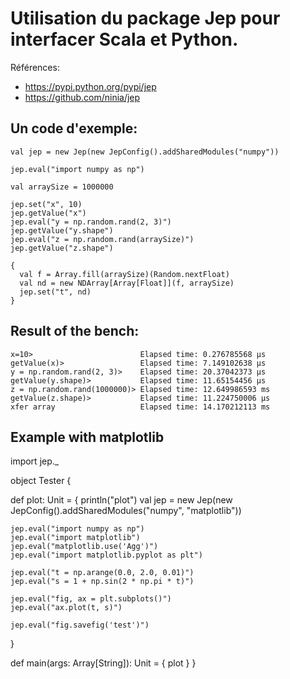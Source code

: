 Utilisation du package Jep pour interfacer Scala et Python.
===========================================================

Références:

* https://pypi.python.org/pypi/jep
* https://github.com/ninia/jep

Un code d'exemple:
------------------

    val jep = new Jep(new JepConfig().addSharedModules("numpy"))

    jep.eval("import numpy as np")

    val arraySize = 1000000

    jep.set("x", 10)
    jep.getValue("x")
    jep.eval("y = np.random.rand(2, 3)")
    jep.getValue("y.shape")
    jep.eval("z = np.random.rand(arraySize)")
    jep.getValue("z.shape")

    {
      val f = Array.fill(arraySize)(Random.nextFloat)
      val nd = new NDArray[Array[Float]](f, arraySize)
      jep.set("t", nd)
    }


Result of the bench:
--------------------

    x=10>                        Elapsed time: 0.276785568 µs
    getValue(x)>                 Elapsed time: 7.149102638 µs
    y = np.random.rand(2, 3)>    Elapsed time: 20.37042373 µs
    getValue(y.shape)>           Elapsed time: 11.65154456 µs
    z = np.random.rand(1000000)> Elapsed time: 12.649986593 ms
    getValue(z.shape)>           Elapsed time: 11.224750006 µs
    xfer array                   Elapsed time: 14.170212113 ms

Example with matplotlib
-----------------------


import jep._

object Tester {

  def plot: Unit = {
    println("plot")
    val jep = new Jep(new JepConfig().addSharedModules("numpy", "matplotlib"))

    jep.eval("import numpy as np")
    jep.eval("import matplotlib")
    jep.eval("matplotlib.use('Agg')")
    jep.eval("import matplotlib.pyplot as plt")

    jep.eval("t = np.arange(0.0, 2.0, 0.01)")
    jep.eval("s = 1 + np.sin(2 * np.pi * t)")

    jep.eval("fig, ax = plt.subplots()")
    jep.eval("ax.plot(t, s)")

    jep.eval("fig.savefig('test')")
  }

  def main(args: Array[String]): Unit = {
    plot
  }
}
    
